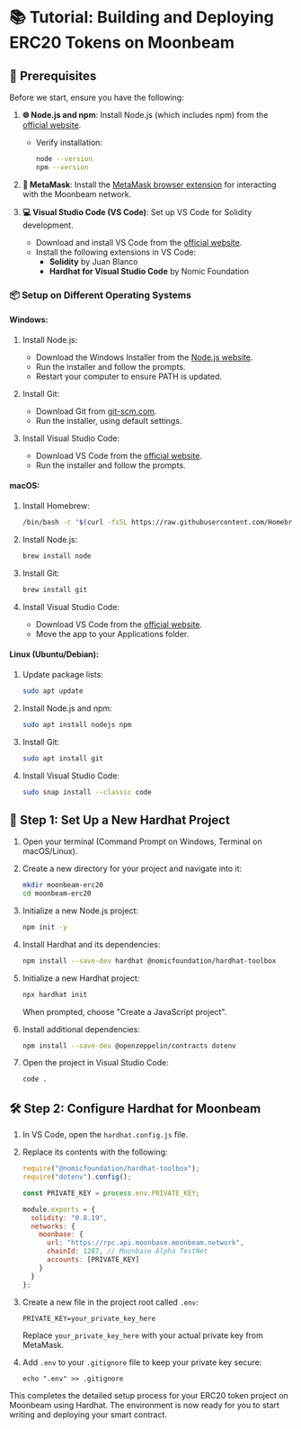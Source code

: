 # 📚 Tutorial: Building and Deploying ERC20 Tokens on Moonbeam

## 📝 Prerequisites

Before we start, ensure you have the following:

1. **🌐 Node.js and npm**: Install Node.js (which includes npm) from the [official website](https://nodejs.org/).
   - Verify installation:
     ```bash
     node --version
     npm --version
     ```

2. **🦊 MetaMask**: Install the [MetaMask browser extension](https://metamask.io/download.html) for interacting with the Moonbeam network.

3. **💻 Visual Studio Code (VS Code)**: Set up VS Code for Solidity development.
   - Download and install VS Code from the [official website](https://code.visualstudio.com/).
   - Install the following extensions in VS Code:
     - **Solidity** by Juan Blanco
     - **Hardhat for Visual Studio Code** by Nomic Foundation

### 📦 Setup on Different Operating Systems

#### Windows:
1. Install Node.js:
   - Download the Windows Installer from the [Node.js website](https://nodejs.org/).
   - Run the installer and follow the prompts.
   - Restart your computer to ensure PATH is updated.

2. Install Git:
   - Download Git from [git-scm.com](https://git-scm.com/download/win).
   - Run the installer, using default settings.

3. Install Visual Studio Code:
   - Download VS Code from the [official website](https://code.visualstudio.com/).
   - Run the installer and follow the prompts.

#### macOS:
1. Install Homebrew:
   ```bash
   /bin/bash -c "$(curl -fsSL https://raw.githubusercontent.com/Homebrew/install/HEAD/install.sh)"
   ```

2. Install Node.js:
   ```bash
   brew install node
   ```

3. Install Git:
   ```bash
   brew install git
   ```

4. Install Visual Studio Code:
   - Download VS Code from the [official website](https://code.visualstudio.com/).
   - Move the app to your Applications folder.

#### Linux (Ubuntu/Debian):
1. Update package lists:
   ```bash
   sudo apt update
   ```

2. Install Node.js and npm:
   ```bash
   sudo apt install nodejs npm
   ```

3. Install Git:
   ```bash
   sudo apt install git
   ```

4. Install Visual Studio Code:
   ```bash
   sudo snap install --classic code
   ```

## 🚀 Step 1: Set Up a New Hardhat Project

1. Open your terminal (Command Prompt on Windows, Terminal on macOS/Linux).

2. Create a new directory for your project and navigate into it:
   ```bash
   mkdir moonbeam-erc20
   cd moonbeam-erc20
   ```

3. Initialize a new Node.js project:
   ```bash
   npm init -y
   ```

4. Install Hardhat and its dependencies:
   ```bash
   npm install --save-dev hardhat @nomicfoundation/hardhat-toolbox
   ```

5. Initialize a new Hardhat project:
   ```bash
   npx hardhat init
   ```
   When prompted, choose "Create a JavaScript project".

6. Install additional dependencies:
   ```bash
   npm install --save-dev @openzeppelin/contracts dotenv
   ```

7. Open the project in Visual Studio Code:
   ```bash
   code .
   ```

## 🛠️ Step 2: Configure Hardhat for Moonbeam

1. In VS Code, open the `hardhat.config.js` file.

2. Replace its contents with the following:

   ```javascript
   require("@nomicfoundation/hardhat-toolbox");
   require("dotenv").config();

   const PRIVATE_KEY = process.env.PRIVATE_KEY;

   module.exports = {
     solidity: "0.8.19",
     networks: {
       moonbase: {
         url: "https://rpc.api.moonbase.moonbeam.network",
         chainId: 1287, // Moonbase Alpha TestNet
         accounts: [PRIVATE_KEY]
       }
     }
   };
   ```

3. Create a new file in the project root called `.env`:
   ```
   PRIVATE_KEY=your_private_key_here
   ```
   Replace `your_private_key_here` with your actual private key from MetaMask.

4. Add `.env` to your `.gitignore` file to keep your private key secure:
   ```
   echo ".env" >> .gitignore
   ```

This completes the detailed setup process for your ERC20 token project on Moonbeam using Hardhat. The environment is now ready for you to start writing and deploying your smart contract.
